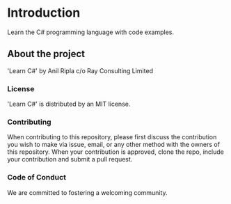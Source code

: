 # Introduction
Learn the C# programming language with code examples.

## About the project

'Learn C#' by Anil Ripla c/o Ray Consulting Limited

### License
'Learn C#' is distributed by an MIT license.

### Contributing
When contributing to this repository, please first discuss the contribution you wish to make via issue, email, or any other method with the owners of this repository. When your contribution is approved, clone the repo, include your contribution and submit a pull request.

### Code of Conduct
We are committed to fostering a welcoming community.
                            
